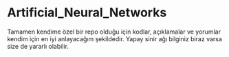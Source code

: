# Artificial_Neural_Networks

Tamamen kendime özel bir repo olduğu için kodlar, açıklamalar ve yorumlar kendim için en iyi anlayacağım şekildedir. Yapay sinir ağı bilginiz biraz varsa size de yararlı olabilir.
